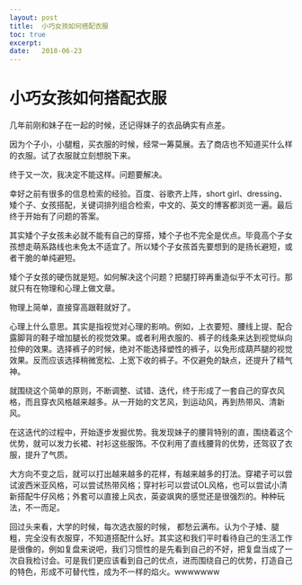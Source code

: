 ```yaml
---
layout: post
title:  小巧女孩如何搭配衣服
toc: true 
excerpt: 
date:   2018-06-23
---
```

# 小巧女孩如何搭配衣服

几年前刚和妹子在一起的时候，还记得妹子的衣品确实有点差。

因为个子小，小腿粗，买衣服的时候，经常一筹莫展。去了商店也不知道买什么样的衣服。试了衣服就立刻想脱下来。

终于又一次，我决定不能这样。问题要解决。

幸好之前有很多的信息检索的经验。百度、谷歌齐上阵，short girl、dressing、矮个子、女孩搭配，关键词排列组合检索，中文的、英文的博客都浏览一遍。最后终于开始有了问题的答案。

其实矮个子女孩未必就不能有自己的穿搭，矮个子也不完全是优点。毕竟高个子女孩想走萌系路线也未免太不适宜了。所以矮个子女孩首先要想到的是扬长避短，或者干脆的单纯避短。

矮个子女孩的硬伤就是短。如何解决这个问题？把腿打碎再重造似乎不太可行。那就只有在物理和心理上做文章。

物理上简单，直接穿高跟鞋就好了。

心理上什么意思。其实是指视觉对心理的影响。例如，上衣要短、腰线上提、配合露脚背的鞋子增加腿长的视觉效果。或者利用衣服的、裤子的线条来达到视觉纵向拉伸的效果。选择裤子的时候，绝对不能选择塑性的裤子，以免形成葫芦腿的视觉效果。反而应该选择稍微宽松、上宽下收的裤子。不仅避免的缺点，还提升了精气神。

就围绕这个简单的原则，不断调整、试错、迭代，终于形成了一套自己的穿衣风格，而且穿衣风格越来越多。从一开始的文艺风，到运动风，再到热带风、清新风。

在这迭代的过程中，开始逐步发掘优势。我发现妹子的腰背特别的直，围绕着这个优势，就可以发力长裙、衬衫这些服饰。不仅利用了直线腰背的优势，还驾驭了衣服，提升了气质。

大方向不变之后，就可以打出越来越多的花样，有越来越多的打法。穿裙子可以尝试波西米亚风格，可以尝试热带风格；穿衬衫可以尝试OL风格，也可以尝试小清新搭配牛仔风格；外套可以直接上风衣，英姿飒爽的感觉还是很强烈的。种种玩法，不一而足。

回过头来看，大学的时候，每次选衣服的时候， 都愁云满布。认为个子矮、腿粗，完全没有衣服穿，不知道搭配什么好。其实这和我们平时看待自己的生活工作是很像的，例如复盘来说吧，我们习惯性的是先看到自己的不好，把复盘当成了一次自我检讨会。可是我们更应该看到自己的优点，进而围绕自己的优势，打造自己的特色，形成不可替代性，成为不一样的焰火。wwwwwww